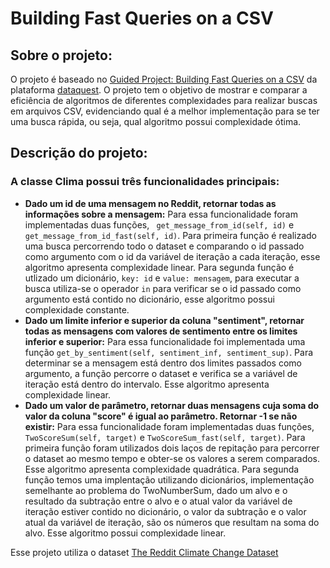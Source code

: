 # Building Fast Queries on a CSV

## Sobre o projeto:
  O projeto é baseado no [Guided Project: Building Fast Queries on a CSV](https://app.dataquest.io/c/86/m/481/guided-project%3A-building-fast-queries-on-a-csv) da plataforma [dataquest](https://app.dataquest.io/). O projeto tem o objetivo de mostrar e comparar a eficiência de algoritmos de diferentes complexidades para realizar buscas em arquivos CSV, evidenciando qual é a melhor implementação para se ter uma busca rápida, ou seja, qual algoritmo possui complexidade ótima.
  
## Descrição do projeto:
  ### A classe Clima possui três funcionalidades principais:
   - **Dado um id de uma mensagem no Reddit, retornar todas as informações sobre a mensagem:** Para essa funcionalidade foram implementadas duas funções, ``` get_message_from_id(self, id)``` e ```get_message_from_id_fast(self, id)```. Para primeira função é realizado uma busca percorrendo todo o dataset e comparando o id passado como argumento com o id da variável de iteração a cada iteração, esse algoritmo apresenta complexidade linear. Para segunda função é utlizado um dicionário, ```key: id``` e ```value: mensagem```, para executar a busca utiliza-se o operador ```in```  para verificar se o id passado como argumento está contido no dicionário, esse algoritmo possui complexidade constante.
   - **Dado um limite inferior e superior da coluna "sentiment", retornar todas as mensagens com valores de sentimento entre os limites inferior e superior:** Para essa funcionalidade foi implementada uma função ```get_by_sentiment(self, sentiment_inf, sentiment_sup)```. Para determinar se a mensagem está dentro dos limites passados como argumento, a função percorre o dataset e verifica se a variável de iteração está dentro do intervalo. Esse algoritmo apresenta complexidade linear.
   - **Dado um valor de parâmetro, retornar duas mensagens cuja soma do valor da coluna "score" é igual ao parâmetro. Retornar -1 se não existir:** Para essa funcionalidade foram implementadas duas funções, ```TwoScoreSum(self, target)``` e ```TwoScoreSum_fast(self, target)```. Para primeira função foram utilizados dois laços de repitação para percorrer o dataset ao mesmo tempo e obter-se os valores a serem comparados. Esse algoritmo apresenta complexidade quadrática. Para segunda função temos uma implentação utilizando dicionários, implementação semelhante ao problema do TwoNumberSum, dado um alvo e o resultado da subtração entre o alvo e o atual valor da variável de iteração estiver contido no dicionário, o valor da subtração e o valor atual da variável de iteração, são os números que resultam na soma do alvo. Esse algoritmo possui complexidade linear.   
   
  Esse projeto utiliza o dataset [The Reddit Climate Change Dataset](https://www.kaggle.com/datasets/pavellexyr/the-reddit-climate-change-dataset)
